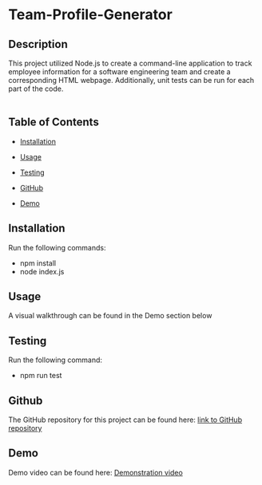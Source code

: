 # Team-Profile-Generator

## Description

This project utilized Node.js to create a command-line application to track employee information for a software engineering team and create a corresponding HTML webpage. Additionally, unit tests can be run for each part of the code. <br>
<br>

## Table of Contents

- [Installation](#installation)

- [Usage](#usage)

- [Testing](#testing)

- [GitHub](#github)

- [Demo](#demo)

## Installation

Run the following commands:

- npm install
- node index.js

## Usage

A visual walkthrough can be found in the Demo section below

## Testing

Run the following command:

- npm run test

## Github

The GitHub repository for this project can be found here: [link to GitHub repository](https://github.com/Okapikid/Team-Profile-Generator)

## Demo

Demo video can be found here: [Demonstration video](https://drive.google.com/file/d/1FUdWPiUXQwN0eLFfnmzg2c198XwJf2Wh/view?usp=sharing)
